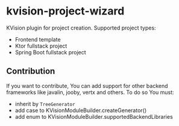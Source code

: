 # kvision-project-wizard
KVision plugin for project creation.
Supported project types:
 * Frontend template
 * Ktor fullstack project
 * Spring Boot fullstack project
 
 ## Contribution
If you want to contribute, You can add support for other backend frameworks like javalin, jooby, vertx and others. To do so You must:
* inherit by `TreeGenerator`
* add case to KVisionModuleBuilder.createGenerator()
* add enum to KVisionModuleBuilder.supportedBackendLibraries
